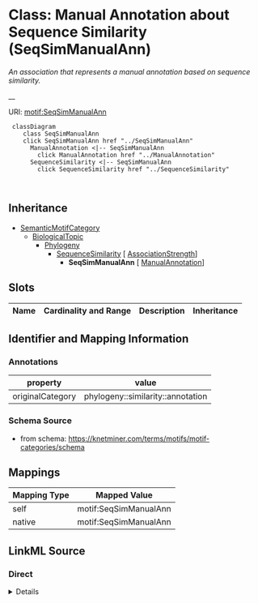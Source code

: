 

# Class: Manual Annotation about Sequence Similarity (SeqSimManualAnn) 


_An association that represents a manual annotation based on sequence similarity._

__





URI: [motif:SeqSimManualAnn](https://knetminer.com/terms/motifs/motif-categories/SeqSimManualAnn)






```mermaid
 classDiagram
    class SeqSimManualAnn
    click SeqSimManualAnn href "../SeqSimManualAnn"
      ManualAnnotation <|-- SeqSimManualAnn
        click ManualAnnotation href "../ManualAnnotation"
      SequenceSimilarity <|-- SeqSimManualAnn
        click SequenceSimilarity href "../SequenceSimilarity"
      
      
```





## Inheritance
* [SemanticMotifCategory](SemanticMotifCategory.md)
    * [BiologicalTopic](BiologicalTopic.md)
        * [Phylogeny](Phylogeny.md)
            * [SequenceSimilarity](SequenceSimilarity.md) [ [AssociationStrength](AssociationStrength.md)]
                * **SeqSimManualAnn** [ [ManualAnnotation](ManualAnnotation.md)]



## Slots

| Name | Cardinality and Range | Description | Inheritance |
| ---  | --- | --- | --- |









## Identifier and Mapping Information





### Annotations

| property | value |
| --- | --- |
| originalCategory | phylogeny::similarity::annotation |




### Schema Source


* from schema: https://knetminer.com/terms/motifs/motif-categories/schema




## Mappings

| Mapping Type | Mapped Value |
| ---  | ---  |
| self | motif:SeqSimManualAnn |
| native | motif:SeqSimManualAnn |







## LinkML Source

<!-- TODO: investigate https://stackoverflow.com/questions/37606292/how-to-create-tabbed-code-blocks-in-mkdocs-or-sphinx -->

### Direct

<details>
```yaml
name: SeqSimManualAnn
annotations:
  originalCategory:
    tag: originalCategory
    value: phylogeny::similarity::annotation
description: 'An association that represents a manual annotation based on sequence
  similarity.

  '
title: Manual Annotation about Sequence Similarity
notes:
- 'original category no: 4.1'
from_schema: https://knetminer.com/terms/motifs/motif-categories/schema
is_a: SequenceSimilarity
mixins:
- ManualAnnotation

```
</details>

### Induced

<details>
```yaml
name: SeqSimManualAnn
annotations:
  originalCategory:
    tag: originalCategory
    value: phylogeny::similarity::annotation
description: 'An association that represents a manual annotation based on sequence
  similarity.

  '
title: Manual Annotation about Sequence Similarity
notes:
- 'original category no: 4.1'
from_schema: https://knetminer.com/terms/motifs/motif-categories/schema
is_a: SequenceSimilarity
mixins:
- ManualAnnotation

```
</details>
